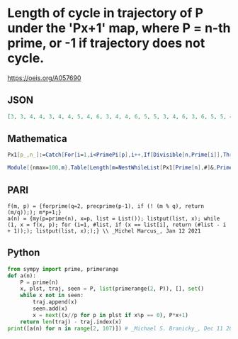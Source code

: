 # Length of cycle in trajectory of P under the 'Px\+1' map, where P \= n\-th prime, or \-1 if trajectory does not cycle\.
https://oeis.org/A057690
## JSON
```JSON
[3, 3, 4, 4, 3, 4, 4, 5, 4, 6, 3, 4, 4, 6, 5, 5, 3, 4, 6, 3, 6, 5, 5, 4, 4, 5, 6, 4, 4, 8, 5, 4, 5, 5, 5, 3, 4, 6, 4, 6, 4, 8, 3, 5, 6, 4, 7, 5, 4, 5, 7, 4, 6, 4, 6, 6, 6, 3, 12, 4, 5, 5, 6, 3, 4, 4, 4, 5, 5, 4, 7, 6, 4, 5, 9, 5, 3, 4, 4, 6, 3, 8, 4, 6, 5, 6, 3, 5, 6, 6, 8, 5, 5, 6, 7, 5, 5, 4, 3, 4, 5, 5, 5, 5, 4]
```
## Mathematica
```Mathematica
Px1[p_,n_]:=Catch[For[i=1,i<PrimePi[p],i++,If[Divisible[n,Prime[i]],Throw[n/Prime[i]]]];p*n+1];
```
```Mathematica
Module[{nmax=100,m},Table[Length[m=NestWhileList[Px1[Prime[n],#]&,Prime[n],UnsameQ,All]]-FirstPosition[m,Last[m]][[1]],{n,2,nmax}]] (* _Paolo Xausa_, Dec 11 2023 *)
```
## PARI
```PARI
f(m, p) = {forprime(q=2, precprime(p-1), if (! (m % q), return (m/q));); m*p+1;}
a(n) = {my(p=prime(n), x=p, list = List()); listput(list, x); while (1, x = f(x, p); for (i=1, #list, if (x == list[i], return (#list - i + 1));); listput(list, x););} \\ _Michel Marcus_, Jan 12 2021
```
## Python
```Python
from sympy import prime, primerange
def a(n):
    P = prime(n)
    x, plst, traj, seen = P, list(primerange(2, P)), [], set()
    while x not in seen:
        traj.append(x)
        seen.add(x)
        x = next((x//p for p in plst if x%p == 0), P*x+1)
    return len(traj) - traj.index(x)
print([a(n) for n in range(2, 107)]) # _Michael S. Branicky_, Dec 11 2023
```
